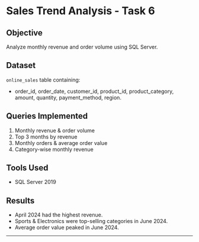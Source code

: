 # Sales Trend Analysis - Task 6

## Objective
Analyze monthly revenue and order volume using SQL Server.

## Dataset
`online_sales` table containing:
- order_id, order_date, customer_id, product_id, product_category, amount, quantity, payment_method, region.

## Queries Implemented
1. Monthly revenue & order volume
2. Top 3 months by revenue
3. Monthly orders & average order value
4. Category-wise monthly revenue

## Tools Used
- SQL Server 2019

## Results
- April 2024 had the highest revenue.
- Sports & Electronics were top-selling categories in June 2024.
- Average order value peaked in June 2024.

---
